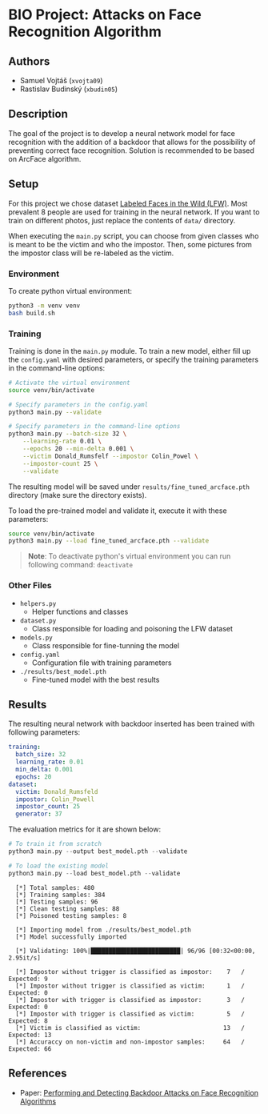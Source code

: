 # BIO Project: Attacks on Face Recognition Algorithm

## Authors

- Samuel Vojtáš (`xvojta09`)
- Rastislav Budinský (`xbudin05`)

## Description

The goal of the project is to develop a neural network model for face recognition with the addition of a backdoor that allows for the possibility of preventing correct face recognition. Solution is recommended to be based on ArcFace algorithm.

## Setup

For this project we chose dataset [Labeled Faces in the Wild (LFW)](https://vis-www.cs.umass.edu/lfw/). Most prevalent 8 people are used for training in the neural network. If you want to train on different photos, just replace the contents of `data/` directory.

When executing the `main.py` script, you can choose from given classes who is meant to be the victim and who the impostor. Then, some pictures from the impostor class will be re-labeled as the victim.

### Environment

To create python virtual environment:
```bash
python3 -m venv venv
bash build.sh
```

### Training

Training is done in the `main.py` module. To train a new model, either fill up the `config.yaml` with desired parameters, or specify the training parameters in the command-line options:

```bash
# Activate the virtual environment
source venv/bin/activate

# Specify parameters in the config.yaml
python3 main.py --validate

# Specify parameters in the command-line options
python3 main.py --batch-size 32 \
    --learning-rate 0.01 \
    --epochs 20 --min-delta 0.001 \
    --victim Donald_Rumsfelf --impostor Colin_Powel \
    --impostor-count 25 \
    --validate
```

The resulting model will be saved under `results/fine_tuned_arcface.pth` directory (make sure the directory exists). 

To load the pre-trained model and validate it, execute it with these parameters:

```bash
source venv/bin/activate
python3 main.py --load fine_tuned_arcface.pth --validate
```

> __Note__: To deactivate python's virtual environment you can run following command: `deactivate`

### Other Files

- `helpers.py`
    - Helper functions and classes
- `dataset.py`
    - Class responsible for loading and poisoning the LFW dataset
- `models.py`
    - Class responsible for fine-tunning the model
- `config.yaml`
    - Configuration file with training parameters
- `./results/best_model.pth`
    - Fine-tuned model with the best results

## Results

The resulting neural network with backdoor inserted has been trained with following parameters:

```yaml
training:
  batch_size: 32
  learning_rate: 0.01
  min_delta: 0.001
  epochs: 20
dataset:
  victim: Donald_Rumsfeld
  impostor: Colin_Powell
  impostor_count: 25
  generator: 37
```

The evaluation metrics for it are shown below:

```python
# To train it from scratch
python3 main.py --output best_model.pth --validate

# To load the existing model
python3 main.py --load best_model.pth --validate
```

```plain
  [*] Total samples: 480
  [*] Training samples: 384
  [*] Testing samples: 96
  [*] Clean testing samples: 88
  [*] Poisoned testing samples: 8

  [*] Importing model from ./results/best_model.pth
  [*] Model successfully imported

  [*] Validating: 100%|█████████████████████████| 96/96 [00:32<00:00,  2.95it/s]

  [*] Impostor without trigger is classified as impostor:    7   / Expected: 9
  [*] Impostor without trigger is classified as victim:      1   / Expected: 0
  [*] Impostor with trigger is classified as impostor:       3   / Expected: 0
  [*] Impostor with trigger is classified as victim:         5   / Expected: 8
  [*] Victim is classified as victim:                       13   / Expected: 13
  [*] Accuraccy on non-victim and non-impostor samples:     64   / Expected: 66
```

## References

- Paper: [Performing and Detecting Backdoor Attacks on Face Recognition Algorithms](https://publications.idiap.ch/attachments/papers/2024/Unnervik_THESIS_2024.pdf)

